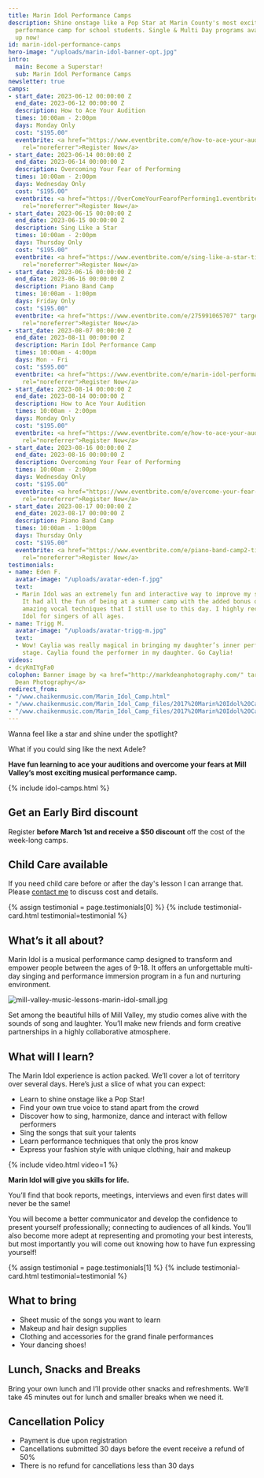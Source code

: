 ```yaml
---
title: Marin Idol Performance Camps
description: Shine onstage like a Pop Star at Marin County's most exciting musical
  performance camp for school students. Single & Multi Day programs available. Sign
  up now!
id: marin-idol-performance-camps
hero-image: "/uploads/marin-idol-banner-opt.jpg"
intro:
  main: Become a Superstar!
  sub: Marin Idol Performance Camps
newsletter: true
camps:
- start_date: 2023-06-12 00:00:00 Z
  end_date: 2023-06-12 00:00:00 Z
  description: How to Ace Your Audition
  times: 10:00am - 2:00pm
  days: Monday Only
  cost: "$195.00"
  eventbrite: <a href="https://www.eventbrite.com/e/how-to-ace-your-audition-tickets-641127298007" target="_blank"
    rel="noreferrer">Register Now</a>
- start_date: 2023-06-14 00:00:00 Z
  end_date: 2023-06-14 00:00:00 Z
  description: Overcoming Your Fear of Performing
  times: 10:00am - 2:00pm
  days: Wednesday Only
  cost: "$195.00"
  eventbrite: <a href="https://OverComeYourFearofPerforming1.eventbrite.com" target="_blank"
    rel="noreferrer">Register Now</a>
- start_date: 2023-06-15 00:00:00 Z
  end_date: 2023-06-15 00:00:00 Z
  description: Sing Like a Star
  times: 10:00am - 2:00pm
  days: Thursday Only
  cost: "$195.00"
  eventbrite: <a href="https://www.eventbrite.com/e/sing-like-a-star-tickets-641155662847" target="_blank"
    rel="noreferrer">Register Now</a>
- start_date: 2023-06-16 00:00:00 Z
  end_date: 2023-06-16 00:00:00 Z
  description: Piano Band Camp
  times: 10:00am - 1:00pm
  days: Friday Only
  cost: "$195.00"
  eventbrite: <a href="https://www.eventbrite.com/e/275991065707" target="_blank"
    rel="noreferrer">Register Now</a>
- start_date: 2023-08-07 00:00:00 Z
  end_date: 2023-08-11 00:00:00 Z
  description: Marin Idol Performance Camp
  times: 10:00am - 4:00pm
  days: Mon - Fri
  cost: "$595.00"
  eventbrite: <a href="https://www.eventbrite.com/e/marin-idol-performance-camp-2023-tickets-560052330597" target="_blank"
    rel="noreferrer">Register Now</a>
- start_date: 2023-08-14 00:00:00 Z
  end_date: 2023-08-14 00:00:00 Z
  description: How to Ace Your Audition
  times: 10:00am - 2:00pm
  days: Monday Only
  cost: "$195.00"
  eventbrite: <a href="https://www.eventbrite.com/e/how-to-ace-your-audition-tickets-641126335127" target="_blank"
    rel="noreferrer">Register Now</a>
- start_date: 2023-08-16 00:00:00 Z
  end_date: 2023-08-16 00:00:00 Z
  description: Overcoming Your Fear of Performing
  times: 10:00am - 2:00pm
  days: Wednesday Only
  cost: "$195.00"
  eventbrite: <a href="https://www.eventbrite.com/e/overcome-your-fear-of-performing2-tickets-641150005927" target="_blank"
    rel="noreferrer">Register Now</a>
- start_date: 2023-08-17 00:00:00 Z
  end_date: 2023-08-17 00:00:00 Z
  description: Piano Band Camp
  times: 10:00am - 1:00pm
  days: Thursday Only
  cost: "$195.00"
  eventbrite: <a href="https://www.eventbrite.com/e/piano-band-camp2-tickets-641161480247" target="_blank"
    rel="noreferrer">Register Now</a>
testimonials:
- name: Eden F.
  avatar-image: "/uploads/avatar-eden-f.jpg"
  text:
  - Marin Idol was an extremely fun and interactive way to improve my singing skills.
    It had all the fun of being at a summer camp with the added bonus of learning
    amazing vocal techniques that I still use to this day. I highly recommend Marin
    Idol for singers of all ages.
- name: Trigg M.
  avatar-image: "/uploads/avatar-trigg-m.jpg"
  text:
  - Wow! Caylia was really magical in bringing my daughter’s inner performer to the
    stage. Caylia found the performer in my daughter. Go Caylia!
videos:
- dcyKmIYgFa0
colophon: Banner image by <a href="http://markdeanphotography.com/" target="_blank">Mark
  Dean Photography</a>
redirect_from:
- "/www.chaikenmusic.com/Marin_Idol_Camp.html"
- "/www.chaikenmusic.com/Marin_Idol_Camp_files/2017%20Marin%20Idol%20Camp%20Registration.pdf"
- "/www.chaikenmusic.com/Marin_Idol_Camp_files/2017%20Marin%20Idol%20Camp%20Registration_1.pdf"
---
```


Wanna feel like a star and shine under the spotlight?

What if you could sing like the next Adele?

**Have fun learning to ace your auditions and overcome your fears at Mill Valley’s most exciting musical performance camp.**

{% include idol-camps.html %}

## Get an Early Bird discount

Register **before March 1st and receive a $50 discount** off the cost of the week-long camps.

## Child Care available

If you need child care before or after the day's lesson I can arrange that. Please [contact me](https://chaikenmusic.com/contact/) to discuss cost and details.

{% assign testimonial = page.testimonials[0] %}
{% include testimonial-card.html testimonial=testimonial %}

## What’s it all about?

Marin Idol is a musical performance camp designed to transform and empower people between the ages of 9-18. It offers an unforgettable multi-day singing and performance immersion program in a fun and nurturing environment.

![mill-valley-music-lessons-marin-idol-small.jpg](/uploads/mill-valley-music-lessons-marin-idol-small.jpg)

Set among the beautiful hills of Mill Valley, my studio comes alive with the sounds of song and laughter. You’ll make new friends and form creative partnerships in a highly collaborative atmosphere.

## What will I learn?

The Marin Idol experience is action packed. We’ll cover a lot of territory over several days. Here’s just a slice of what you can expect:

- Learn to shine onstage like a Pop Star!
- Find your own true voice to stand apart from the crowd
- Discover how to sing, harmonize, dance and interact with fellow performers
- Sing the songs that suit your talents
- Learn performance techniques that only the pros know
- Express your fashion style with unique clothing, hair and makeup

{% include video.html video=1 %}

**Marin Idol will give you skills for life.**

You’ll find that book reports, meetings, interviews and even first dates will never be the same!

You will become a better communicator and develop the confidence to present yourself professionally; connecting to audiences of all kinds. You’ll also become more adept at representing and promoting your best interests, but most importantly you will come out knowing how to have fun expressing yourself!

{% assign testimonial = page.testimonials[1] %}
{% include testimonial-card.html testimonial=testimonial %}

## What to bring

- Sheet music of the songs you want to learn
- Makeup and hair design supplies
- Clothing and accessories for the grand finale performances
- Your dancing shoes!

## Lunch, Snacks and Breaks

Bring your own lunch and I’ll provide other snacks and refreshments. We’ll take 45 minutes out for lunch and smaller breaks when we need it.

## Cancellation Policy

- Payment is due upon registration
- Cancellations submitted 30 days before the event receive a refund of 50%
- There is no refund for cancellations less than 30 days
